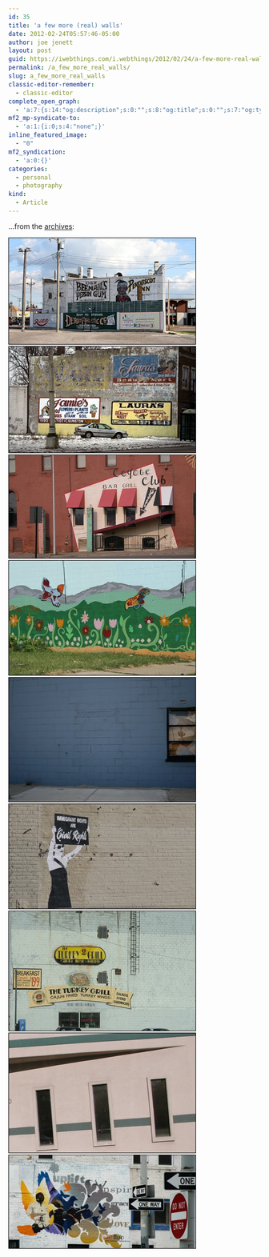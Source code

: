 ```yaml
---
id: 35
title: 'a few more (real) walls'
date: 2012-02-24T05:57:46-05:00
author: joe jenett
layout: post
guid: https://iwebthings.com/i.webthings/2012/02/24/a-few-more-real-walls/
permalink: /a_few_more_real_walls/
slug: a_few_more_real_walls
classic-editor-remember:
  - classic-editor
complete_open_graph:
  - 'a:7:{s:14:"og:description";s:0:"";s:8:"og:title";s:0:"";s:7:"og:type";s:0:"";s:12:"twitter:card";s:7:"summary";s:15:"twitter:creator";s:0:"";s:19:"twitter:description";s:0:"";s:8:"og:image";s:0:"";}'
mf2_mp-syndicate-to:
  - 'a:1:{i:0;s:4:"none";}'
inline_featured_image:
  - "0"
mf2_syndication:
  - 'a:0:{}'
categories:
  - personal
  - photography
kind:
  - Article
---
```

&#8230;from the [archives](https://joejenett.com/photo.old/?p=walls//):

<img style="border: none;" src="/images/accept_no_imitations_375.jpg" alt="accept no imitations" /> 

<img style="border: none;" src="/images/beauty_mart_375.jpg" alt="beauty mart" /> 

<img style="border: none;" src="/images/coyote_club_375.jpg" alt="coyote club" /> 

<img style="border: none;" src="/images/for_the_better_375.jpg" alt="for the better" /> 

<img style="border: none;" src="/images/in_the_blues_375.jpg" alt="in the blues" /> 

<img style="border: none;" src="/images/rights_375.jpg" alt="rights" /> 

<img style="border: none;" src="/images/the_turkey_grill_375.jpg" alt="the turkey grill" /> 

<img style="border: none;" src="/images/three_lines_375.jpg" alt="three lines" /> 

<img style="border: none;" src="/images/uplift_375.jpg" alt="uplift" />